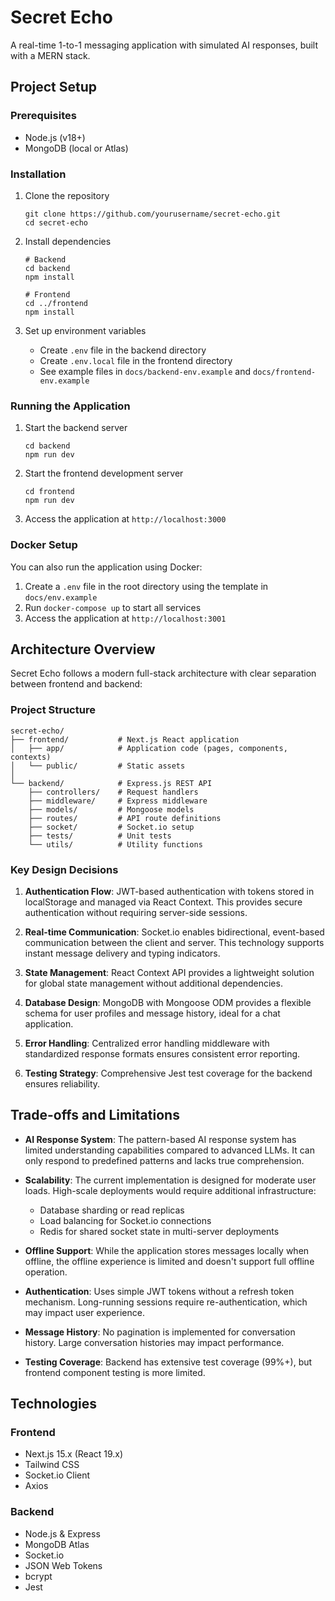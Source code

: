 # Secret Echo

A real-time 1-to-1 messaging application with simulated AI responses, built with a MERN stack.

## Project Setup

### Prerequisites
- Node.js (v18+)
- MongoDB (local or Atlas)

### Installation

1. Clone the repository
   ```
   git clone https://github.com/yourusername/secret-echo.git
   cd secret-echo
   ```

2. Install dependencies
   ```
   # Backend
   cd backend
   npm install

   # Frontend
   cd ../frontend
   npm install
   ```

3. Set up environment variables
   - Create `.env` file in the backend directory
   - Create `.env.local` file in the frontend directory
   - See example files in `docs/backend-env.example` and `docs/frontend-env.example`

### Running the Application

1. Start the backend server
   ```
   cd backend
   npm run dev
   ```

2. Start the frontend development server
   ```
   cd frontend
   npm run dev
   ```

3. Access the application at `http://localhost:3000`

### Docker Setup

You can also run the application using Docker:

1. Create a `.env` file in the root directory using the template in `docs/env.example`
2. Run `docker-compose up` to start all services
3. Access the application at `http://localhost:3001`

## Architecture Overview

Secret Echo follows a modern full-stack architecture with clear separation between frontend and backend:

### Project Structure

```
secret-echo/
├── frontend/           # Next.js React application
│   ├── app/            # Application code (pages, components, contexts)
│   └── public/         # Static assets
│
└── backend/            # Express.js REST API
    ├── controllers/    # Request handlers
    ├── middleware/     # Express middleware
    ├── models/         # Mongoose models
    ├── routes/         # API route definitions
    ├── socket/         # Socket.io setup
    ├── tests/          # Unit tests
    └── utils/          # Utility functions
```

### Key Design Decisions

1. **Authentication Flow**: JWT-based authentication with tokens stored in localStorage and managed via React Context. This provides secure authentication without requiring server-side sessions.

2. **Real-time Communication**: Socket.io enables bidirectional, event-based communication between the client and server. This technology supports instant message delivery and typing indicators.

3. **State Management**: React Context API provides a lightweight solution for global state management without additional dependencies.

4. **Database Design**: MongoDB with Mongoose ODM provides a flexible schema for user profiles and message history, ideal for a chat application.

5. **Error Handling**: Centralized error handling middleware with standardized response formats ensures consistent error reporting.

6. **Testing Strategy**: Comprehensive Jest test coverage for the backend ensures reliability.

## Trade-offs and Limitations

- **AI Response System**: The pattern-based AI response system has limited understanding capabilities compared to advanced LLMs. It can only respond to predefined patterns and lacks true comprehension.

- **Scalability**: The current implementation is designed for moderate user loads. High-scale deployments would require additional infrastructure:
  - Database sharding or read replicas
  - Load balancing for Socket.io connections
  - Redis for shared socket state in multi-server deployments

- **Offline Support**: While the application stores messages locally when offline, the offline experience is limited and doesn't support full offline operation.

- **Authentication**: Uses simple JWT tokens without a refresh token mechanism. Long-running sessions require re-authentication, which may impact user experience.

- **Message History**: No pagination is implemented for conversation history. Large conversation histories may impact performance.

- **Testing Coverage**: Backend has extensive test coverage (99%+), but frontend component testing is more limited.

## Technologies

### Frontend
- Next.js 15.x (React 19.x)
- Tailwind CSS
- Socket.io Client
- Axios

### Backend
- Node.js & Express
- MongoDB Atlas
- Socket.io
- JSON Web Tokens
- bcrypt
- Jest 
